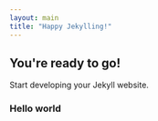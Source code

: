 ```yaml
---
layout: main
title: "Happy Jekylling!"
---
```


## You're ready to go!

Start developing your Jekyll website.

### Hello world
